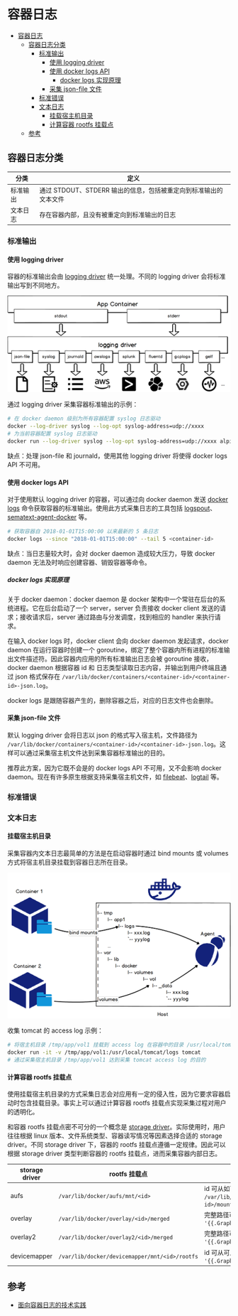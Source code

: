 # 容器日志

- [容器日志](#容器日志)
  - [容器日志分类](#容器日志分类)
    - [标准输出](#标准输出)
      - [使用 logging driver](#使用-logging-driver)
      - [使用 docker logs API](#使用-docker-logs-api)
        - [docker logs 实现原理](#docker-logs-实现原理)
      - [采集 json-file 文件](#采集-json-file-文件)
    - [标准错误](#标准错误)
    - [文本日志](#文本日志)
      - [挂载宿主机目录](#挂载宿主机目录)
      - [计算容器 rootfs 挂载点](#计算容器-rootfs-挂载点)
  - [参考](#参考)

## 容器日志分类

| 分类 | 定义 |
| --- | --- |
| 标准输出 | 通过 STDOUT、STDERR 输出的信息，包括被重定向到标准输出的文本文件 |
| 文本日志 | 存在容器内部，且没有被重定向到标准输出的日志 |

### 标准输出

#### 使用 logging driver

容器的标准输出会由 [logging driver](https://docs.docker.com/config/containers/logging/configure/) 统一处理。不同的 logging driver 会将标准输出写到不同地方。

![logging_driver](ref/logging_driver.png)

通过 logging driver 采集容器标准输出的示例：

```sh
# 在 docker daemon 级别为所有容器配置 syslog 日志驱动
docker --log-driver syslog --log-opt syslog-address=udp://xxxx
# 为当前容器配置 syslog 日志驱动
docker run --log-driver syslog --log-opt syslog-address=udp://xxxx alpine echo hello world
```

缺点：处理 json-file 和 journald，使用其他 logging driver 将使得 docker logs API 不可用。

#### 使用 docker logs API

对于使用默认 logging driver 的容器，可以通过向 docker daemon 发送 [docker logs](https://docs.docker.com/engine/reference/commandline/logs/) 命令获取容器的标准输出。使用此方式采集日志的工具包括 [logspout](https://github.com/gliderlabs/logspout)、[sematext-agent-docker](https://github.com/sematext/sematext-agent-docker) 等。

```sh
# 获取容器自 2018-01-01T15:00:00 以来最新的 5 条日志
docker logs --since "2018-01-01T15:00:00" --tail 5 <container-id>
```

缺点：当日志量较大时，会对 docker daemon 造成较大压力，导致 docker daemon 无法及时响应创建容器、销毁容器等命令。

##### docker logs 实现原理

关于 docker daemon：docker daemon 是 docker 架构中一个常驻在后台的系统进程。它在后台启动了一个 server，server 负责接收 docker client 发送的请求；接收请求后，server 通过路由与分发调度，找到相应的 handler 来执行请求。

在输入 docker logs 时，docker client 会向 docker daemon 发起请求，docker daemon 在运行容器时创建一个 goroutine，绑定了整个容器内所有进程的标准输出文件描述符。因此容器内应用的所有标准输出日志会被 goroutine 接收，docker daemon 根据容器 id 和 日志类型读取日志内容，并输出到用户终端且通过 json 格式保存在 `/var/lib/docker/containers/<container-id>/<container-id>-json.log`。

docker logs 是跟随容器产生的，删除容器之后，对应的日志文件也会删除。

#### 采集 json-file 文件

默认 logging driver 会将日志以 json 的格式写入宿主机，文件路径为 `/var/lib/docker/containers/<container-id>/<container-id>-json.log`。这样可以通过采集宿主机文件达到采集容器标准输出的目的。

推荐此方案，因为它既不会是的 docker logs API 不可用，又不会影响 docker daemon。现在有许多原生根据支持采集宿主机文件，如 [filebeat](https://www.elastic.co/beats/filebeat)、[logtail](https://help.aliyun.com/document_detail/66659.html) 等。

### 标准错误

### 文本日志

#### 挂载宿主机目录

采集容器内文本日志最简单的方法是在启动容器时通过 bind mounts 或 volumes 方式将宿主机目录挂载到容器日志所在目录。

![docker_mount_logs](ref/mount_docker_logs.png)

收集 tomcat 的 access log 示例：

```sh
# 将宿主机目录 /tmp/app/vol1 挂载到 access log 在容器中的目录 /usr/local/tomcat/logs
docker run -it -v /tmp/app/vol1:/usr/local/tomcat/logs tomcat
# 通过采集宿主机目录 /tmp/app/vol1 达到采集 tomcat access log 的目的
```

#### 计算容器 rootfs 挂载点

使用挂载宿主机目录的方式采集日志会对应用有一定的侵入性，因为它要求容器启动时包含挂载目录。事实上可以通过计算容器 rootfs 挂载点实现采集过程对用户的透明化。

和容器 rootfs 挂载点密不可分的一个概念是 [storage driver](https://docs.docker.com/storage/storagedriver/)。实际使用时，用户往往根据 linux 版本、文件系统类型、容器读写情况等因素选择合适的 storage driver。不同 storage driver 下，容器的 rootfs 挂载点遵循一定规律。因此可以根据 storage driver 类型判断容器的 rootfs 挂载点，进而采集容器内部日志。

| storage driver | rootfs 挂载点 | 计算方法 |
| --- | --- | --- |
| aufs | `/var/lib/docker/aufs/mnt/<id>` | id 可从如下文件读取 `/var/lib/docker/image/aufs/layerdb/mounts/<container-id>/mount-id` |
| overlay | `/var/lib/docker/overlay/<id>/merged` | 完整路径可从如下命令获得 `docker inspect -f '{{.GraphDriver.Data.MergedDir}}' <container-id>` |
| overlay2 | `/var/lib/docker/overlay2/<id>/merged` | 完整路径可从如下命令获得 `docker inspect -f '{{.GraphDriver.Data.MergedDir}}' <container-id>` |
| devicemapper | `/var/lib/docker/devicemapper/mnt/<id>/rootfs` | id 可从可从如下命令获得 `docker inspect -f '{{.GraphDriver.Data.MergedDir}}' <container-id>` |

## 参考

- [面向容器日志的技术实践](https://segmentfault.com/a/1190000017090542?utm_source=sf-related)
